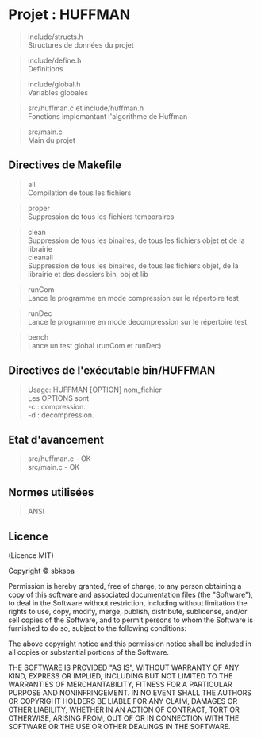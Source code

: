 Projet : HUFFMAN
================

> include/structs.h    
>     Structures de données du projet   

> include/define.h   
>     Definitions   

> include/global.h    
>     Variables globales    

> src/huffman.c et include/huffman.h      
>     Fonctions implemantant l'algorithme de Huffman        

> src/main.c       
>     Main du projet         

Directives de Makefile
----------------------

> all  
    Compilation de tous les fichiers   

> proper    
    Suppression de tous les fichiers temporaires    

> clean   
    Suppression de tous les binaires, de tous les fichiers objet et de la librairie    
> cleanall    
    Suppression de tous les binaires, de tous les fichiers objet, de la librairie et des dossiers bin, obj et lib    

> runCom   
    Lance le programme en mode compression sur le répertoire test    

> runDec    
    Lance le programme en mode decompression sur le répertoire test   

> bench   
    Lance un test global (runCom et runDec)   

Directives de l'exécutable bin/HUFFMAN
-------------------------------------

> Usage: HUFFMAN [OPTION] nom_fichier    
> Les OPTIONS sont    
> -c : compression.   
> -d : decompression.   

Etat d'avancement
-----------------

> src/huffman.c   - OK   
> src/main.c      - OK

Normes utilisées
----------------

> ANSI   

Licence
-------

(Licence MIT)

Copyright © sbksba

Permission is hereby granted, free of charge, to any person obtaining a copy of this software and associated documentation files (the "Software"), to deal in the Software without restriction, including without limitation the rights to use, copy, modify, merge, publish, distribute, sublicense, and/or sell copies of the Software, and to permit persons to whom the Software is furnished to do so, subject to the following conditions:

The above copyright notice and this permission notice shall be included in all copies or substantial portions of the Software.

THE SOFTWARE IS PROVIDED "AS IS", WITHOUT WARRANTY OF ANY KIND, EXPRESS OR IMPLIED, INCLUDING BUT NOT LIMITED TO THE WARRANTIES OF MERCHANTABILITY, FITNESS FOR A PARTICULAR PURPOSE AND NONINFRINGEMENT. IN NO EVENT SHALL THE AUTHORS OR COPYRIGHT HOLDERS BE LIABLE FOR ANY CLAIM, DAMAGES OR OTHER LIABILITY, WHETHER IN AN ACTION OF CONTRACT, TORT OR OTHERWISE, ARISING FROM, OUT OF OR IN CONNECTION WITH THE SOFTWARE OR THE USE OR OTHER DEALINGS IN THE SOFTWARE.
